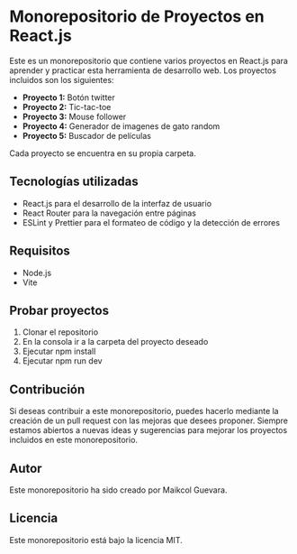 # Monorepositorio de Proyectos en React.js

Este es un monorepositorio que contiene varios proyectos en React.js para aprender y practicar esta herramienta de desarrollo web. Los proyectos incluidos son los siguientes:

- **Proyecto 1:** Botón twitter
- **Proyecto 2:** Tic-tac-toe
- **Proyecto 3:** Mouse follower
- **Proyecto 4:** Generador de imagenes de gato random
- **Proyecto 5:** Buscador de películas

Cada proyecto se encuentra en su propia carpeta.

## Tecnologías utilizadas

- React.js para el desarrollo de la interfaz de usuario
- React Router para la navegación entre páginas
- ESLint y Prettier para el formateo de código y la detección de errores

## Requisitos
- Node.js
- Vite

## Probar proyectos
1. Clonar el repositorio
2. En la consola ir a la carpeta del proyecto deseado
3. Ejecutar npm install
4. Ejecutar npm run dev

## Contribución

Si deseas contribuir a este monorepositorio, puedes hacerlo mediante la creación de un pull request con las mejoras que desees proponer. Siempre estamos abiertos a nuevas ideas y sugerencias para mejorar los proyectos incluidos en este monorepositorio.

## Autor

Este monorepositorio ha sido creado por Maikcol Guevara.

## Licencia

Este monorepositorio está bajo la licencia MIT.
